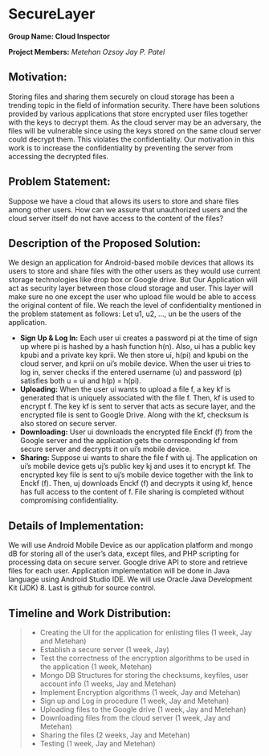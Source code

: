 # SecureLayer

**Group Name: Cloud Inspector**

**Project Members:**
*Metehan Ozsoy*
*Jay P. Patel*

Motivation:
-----------
Storing files and sharing them securely on cloud storage has been a trending topic in the field of information security. There have been solutions provided by various applications that store encrypted user files together with the keys to decrypt them. As the cloud server may be an adversary, the files will be vulnerable since using the keys stored on the same cloud server could decrypt them. This violates the confidentiality. Our motivation in this work is to increase the confidentiality by preventing the server from accessing the decrypted files.

Problem Statement:
------------------
Suppose we have a cloud that allows its users to store and share files among other users. How can we assure that unauthorized users and the cloud server itself do not have access to the content of the files?	

Description of the Proposed Solution:
-------------------------------------
We design an application for Android-based mobile devices that allows its users to store and share files with the other users as they would use current storage technologies like drop box or Google drive. But Our Application will act as security layer between those cloud storage and user. This layer will make sure no one except the user who upload file would be able to access the original content of file. We reach the level of confidentiality mentioned in the problem statement as follows:
Let u1, u2, ..., un be the users of the application.

- **Sign Up & Log In:**
Each user ui creates a password pi at the time of sign up where pi is hashed by a hash function h(n). Also, ui has a public key kpubi and a private key kprii. We then store ui, h(pi) and kpubi on the cloud server, and kprii on ui’s mobile device. When the user ui tries to log in, server checks if the entered username (u) and password (p) satisfies both u = ui and h(p) = h(pi). 
- **Uploading:**
When the user ui wants to upload a file f, a key kf is generated that is uniquely associated with the file f. Then, kf is used to encrypt f. The key kf is sent to server that acts as secure layer, and the encrypted file is sent to Google Drive. Along with the kf, checksum is also stored on secure server.
- **Downloading:**
User ui downloads the encrypted file Enckf (f) from the Google server and the application gets the corresponding kf from secure server and decrypts it on ui’s mobile device.
- **Sharing:**
Suppose ui wants to share the file f with uj. The application on ui’s mobile device gets uj’s public key kj and uses it to encrypt kf. The encrypted key file is sent to uj’s mobile device together with the link to Enckf (f). Then, uj downloads Enckf (f) and decrypts it using kf, hence has full access to the content of f. File sharing is completed without compromising confidentiality. 

Details of Implementation:
--------------------------
We will use Android Mobile Device as our application platform and mongo dB for storing all of the user’s data, except files, and PHP scripting for processing data on secure server. Google drive API to store and retrieve files for each user. Application implementation will be done in Java language using Android Studio IDE. We will use Oracle Java Development Kit (JDK) 8. Last is github for source control.

Timeline and Work Distribution:
-------------------------------
> - Creating the UI for the application for enlisting files (1 week, Jay and Metehan)
> - Establish a secure server (1 week, Jay)
> - Test the correctness of the encryption algorithms to be used in the application (1 week, Metehan)
> - Mongo DB Structures for storing the checksums, keyfiles, user account info (1 weeks, Jay and Metehan)
> - Implement Encryption algorithms (1 week, Jay and Metehan)
> - Sign up and Log in procedure (1 week, Jay and Metehan)
> - Uploading files to the Google drive (1 week, Jay and Metehan)
> - Downloading files from the cloud server (1 week, Jay and Metehan)
> - Sharing the files (2 weeks, Jay and Metehan)
> - Testing (1 week, Jay and Metehan) 

